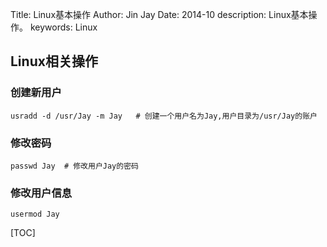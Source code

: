 Title: Linux基本操作
Author: Jin Jay
Date: 2014-10
description: Linux基本操作。
keywords: Linux

## Linux相关操作
### 创建新用户

    usradd -d /usr/Jay -m Jay   # 创建一个用户名为Jay,用户目录为/usr/Jay的账户

### 修改密码

    passwd Jay  # 修改用户Jay的密码

### 修改用户信息

    usermod Jay



[TOC]
